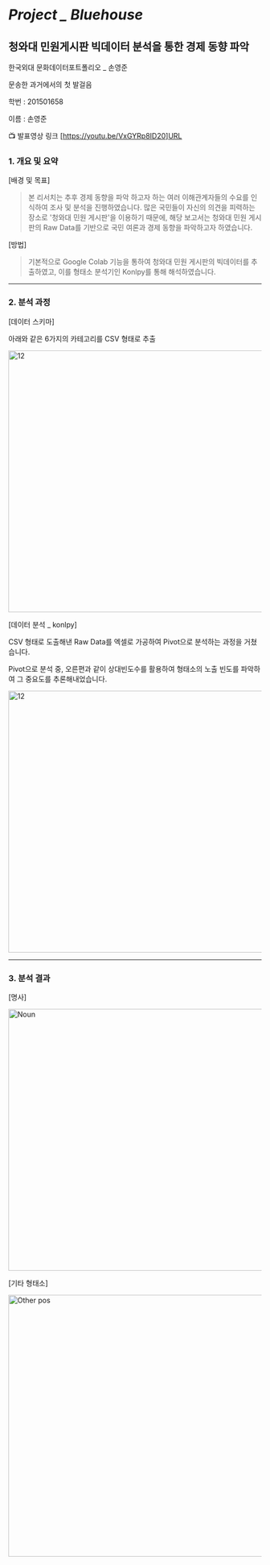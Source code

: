 # *Project _ Bluehouse*
## **청와대 민원게시판 빅데이터 분석을 통한 경제 동향 파악**

한국외대 문화데이터포트폴리오 _ 손영준

문송한 과거에서의 첫 발걸음

학번 : 201501658

이름 : 손영준

:tv: 발표영상 링크 [https://youtu.be/VxGYRp8ID20]URL





### 1. 개요 및 요약
 [배경 및 목표]
  >본 리서치는 추후 경제 동향을 파악 하고자 하는 여러 이해관계자들의 수요를 인식하여 조사 및 분석을 진행하였습니다.
  많은 국민들이 자신의 의견을 피력하는 장소로 '청와대 민원 게시판'을 이용하기 때문에, 해당 보고서는 청와대 민원
  게시판의 Raw Data를 기반으로 국민 여론과 경제 동향을 파악하고자 하였습니다.

  [방법]
   >기본적으로 Google Colab 기능을 통하여 청와대 민원 게시판의 빅데이터를 추출하였고, 이를 형태소 분석기인
   Konlpy를 통해 해석하였습니다.
   
   
   
   
   
   
   
   
   
----








### 2. 분석 과정

 [데이터 스키마]
 
 아래와 같은 6가지의 카테고리를 CSV 형태로 추출
 
 <img width="520" alt="12" src="https://user-images.githubusercontent.com/74249464/102789564-a7ffd600-43e7-11eb-8ded-d74fe2a48fa9.png">



[데이터 분석 _ konlpy]

CSV 형태로 도출해낸 Raw Data를 엑셀로 가공하여 Pivot으로 분석하는 과정을 거쳤습니다.

Pivot으로 분석 중, 오른편과 같이 상대빈도수를 활용하여 형태소의 노출 빈도를 파악하여 그 중요도를 추론해내었습니다.

<img width="520" alt="12" src="https://user-images.githubusercontent.com/74249464/102790058-4b50eb00-43e8-11eb-8c89-54bde8a2c3d1.png">












----







### 3. 분석 결과

[명사]

<img width="520" alt="Noun" src="https://user-images.githubusercontent.com/74249464/102790537-ecd83c80-43e8-11eb-8edd-55fe84f4d2ec.png">




[기타 형태소]


<img width="520" alt="Other pos" src="https://user-images.githubusercontent.com/74249464/102790714-3b85d680-43e9-11eb-870c-aa6d60c0a4fc.png">



